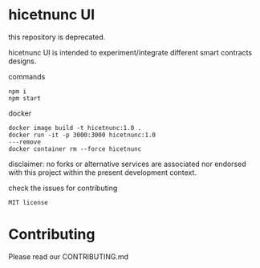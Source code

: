 # hicetnunc UI

this repository is deprecated.

hicetnunc UI is intended to experiment/integrate different smart contracts designs.

commands

```
npm i
npm start
```

docker

```
docker image build -t hicetnunc:1.0 .
docker run -it -p 3000:3000 hicetnunc:1.0
---remove
docker container rm --force hicetnunc
```

disclaimer: no forks or alternative services are associated nor endorsed with this project within the present development context.

check the issues for contributing

`MIT license`

# Contributing

Please read our CONTRIBUTING.md
